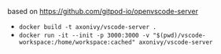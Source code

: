 based on https://github.com/gitpod-io/openvscode-server

- `docker build -t axonivy/vscode-server .`
- `docker run -it --init -p 3000:3000 -v "$(pwd)/vscode-workspace:/home/workspace:cached" axonivy/vscode-server`